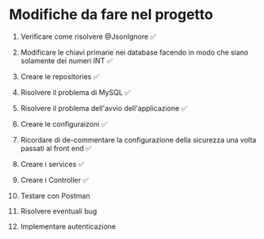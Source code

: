 # Modifiche da fare nel progetto

1. Verificare come risolvere @JsonIgnore ✅

2. Modificare le chiavi primarie nei database facendo in modo che siano solamente dei numeri INT ✅

3. Creare le repositories ✅

4. Risolvere il problema di MySQL ✅

5. Risolvere il problema dell'avvio dell'applicazione ✅

6. Creare le configuraizoni ✅

7. Ricordare di de-commentare la configurazione della sicurezza una volta passati al front end  ✅

8. Creare i services ✅

9. Creare i Controller ✅

10. Testare con Postman

11. Risolvere eventuali bug

12. Implementare autenticazione


